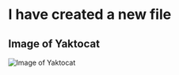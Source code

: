 # I have created a new file
## Image of Yaktocat
![Image of Yaktocat](https://octodex.github.com/images/yaktocat.png)
